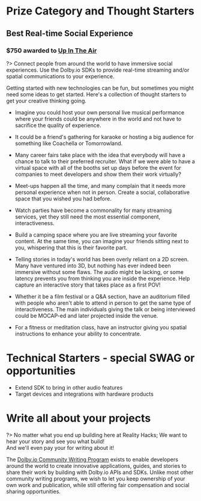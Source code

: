 # Prize Category and Thought Starters


## Best Real-time Social Experience 
### $750 awarded to [Up In The Air](https://devpost.com/software/up-in-the-air-choifg) 

?> Connect people from around the world to have immersive social experiences. Use the Dolby.io SDKs to provide
real-time streaming and/or spatial communications to your experience.

Getting started with new technologies can be fun, but sometimes you might need some ideas to get started.  Here's a collection of thought starters to get your creative thinking going. 

* Imagine you could host your own personal live musical performance where your friends could be anywhere in the world and not have to sacrifice the quality of experience. 

* It could be a friend's gathering for karaoke or hosting a big audience for something like Coachella or Tomorrowland.


* Many career fairs take place with the idea that everybody will have a chance to talk to their preferred recruiter. What if we were able to have a virtual space with all of the booths set up days before the event for companies to meet developers and show them their work virtually?

* Meet-ups happen all the time, and many complain that it needs more personal experience when not in person. Create a social, collaborative space that you wished you had before.
* Watch parties have become a commonality for many streaming services, yet they still need the most essential component, interactiveness. 

* Build a camping space where you are live streaming your favorite content. At the same time, you can imagine your friends sitting next to you, whispering that this is their favorite part. 
  
* Telling stories in today's world has been overly reliant on a 2D screen. Many have ventured into 3D, but nothing has ever indeed been immersive without some flaws. The audio might be lacking, or some latency prevents you from thinking you are inside the experience. Help capture an interactive story that takes place as a first POV!

* Whether it be a film festival or a Q&A section, have an auditorium filled with people who aren't able to attend in person to get the same type of interactiveness. The main individuals giving the talk or being interviewed could be MOCAP-ed and later projected inside the venue. 
  
* For a fitness or meditation class, have an instructor giving you spatial instructions to enhance your ability to concentrate. 

# Technical Starters - special SWAG or opportunities
* Extend SDK to bring in other audio features
* Target devices and integrations with hardware products

# Write all about your projects
?> No matter what you end up building here at Reality Hacks; We want to hear your story and see you what build!  
And we'll even pay your for writing about it!




The [Dolby.io Community Writing Program](https://go.dolby.io/community-writing) exists to enable developers around the world to create innovative applications, guides, and stories to share their work by building with Dolby.io APIs and SDKs. Unlike most other community writing programs, we wish to let you keep ownership of your own work and publication, while still offering fair compensation and social sharing opportunities.

